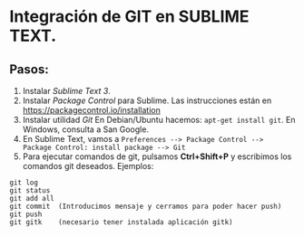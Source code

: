 # Integración de GIT en SUBLIME TEXT.

## Pasos:
1. Instalar *Sublime Text 3*.
2. Instalar *Package Control* para Sublime. 
 Las instrucciones están en https://packagecontrol.io/installation
3. Instalar utilidad *Git*
 En Debian/Ubuntu hacemos: `apt-get install git`.
 En Windows, consulta a San Google.
4. En Sublime Text, vamos a `Preferences --> Package Control --> Package Control: install package --> Git`
5. Para ejecutar comandos de git, pulsamos **Ctrl+Shift+P** y escribimos los comandos git deseados. Ejemplos:
```
git log 
git status
git add all
git commit  (Introducimos mensaje y cerramos para poder hacer push)
git push 
git gitk    (necesario tener instalada aplicación gitk)
```
